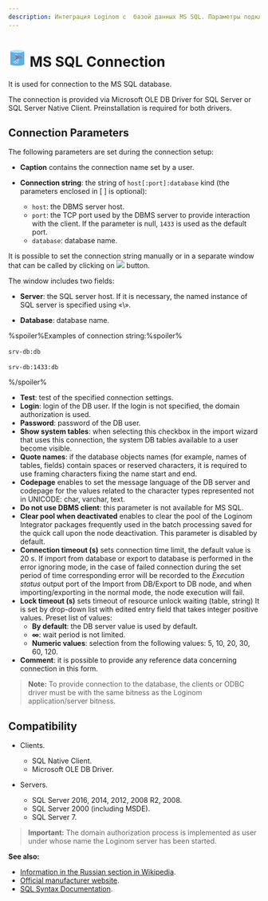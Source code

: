 ```yaml
---
description: Интеграция Loginom с  базой данных MS SQL. Параметры подключения. Совместимость.
---
```

# ![ ](./../../../images/icons/common/data-sources/db-mssql_default.svg) MS SQL Connection

It is used for connection to the MS SQL database.

The connection is provided via Microsoft OLE DB Driver for SQL Server or SQL Server Native Client. Preinstallation is required for both drivers.

## Connection Parameters

The following parameters are set during the connection setup:

* **Caption** contains the connection name set by a user.
* **Connection string**: the string of `host[:port]:database` kind (the parameters enclosed in [ ] is optional):

   * `host`: the DBMS server host.
   * `port`: the TCP port used by the DBMS server to provide interaction with the client. If the parameter is null, `1433` is used as the default port.
   * `database`: database name.

It is possible to set the connection string manually or in a separate window that can be called by clicking on ![ ](./../../../images/extjs-theme/form/open-trigger/open-trigger_default.svg) button.

The window includes two fields:

* **Server**: the SQL server host. If it is necessary, the named instance of SQL server is specified using «\».

* **Database**: database name.

%spoiler%Examples of connection string:%spoiler%

`srv-db:db`

`srv-db:1433:db`

%/spoiler%

* **Test**: test of the specified connection settings.
* **Login**: login of the DB user. If the login is not specified, the domain authorization is used.
* **Password**: password of the DB user.
* **Show system tables**: when selecting this checkbox in the import wizard that uses this connection, the system DB tables available to a user become visible.
* **Quote names**: if the database objects names (for example, names of tables, fields) contain spaces or reserved characters, it is required to use framing characters fixing the name start and end.
* **Codepage** enables to set the message language of the DB server and codepage for the values related to the character types represented not in UNICODE: char, varchar, text.
* **Do not use DBMS client**: this parameter is not available for MS SQL.
* **Clear pool when deactivated** enables to clear the pool of the Loginom Integrator packages frequently used in the batch processing saved for the quick call upon the node deactivation. This parameter is disabled by default.
* **Connection timeout (s)** sets connection time limit, the default value is 20 s. If import from database or export to database is performed in the error ignoring mode, in the case of failed connection during the set period of time corresponding error will be recorded to the *Execution status* output port of the Import from DB/Export to DB node, and when importing/exporting in the normal mode, the node execution will fail.
* **Lock timeout (s)** sets timeout of resource unlock waiting (table, string) It is set by drop-down list with edited entry field that takes integer positive values. Preset list of values:
   * **By default**: the DB server value is used by default.
   * **∞**: wait period is not limited.
   * **Numeric values**: selection from the following values: 5, 10, 20, 30, 60, 120.
* **Comment**: it is possible to provide any reference data concerning connection in this form.

> **Note:** To provide connection to the database, the clients or ODBC driver must be with the same bitness as the Loginom application/server bitness.

## Compatibility

* Clients.
   * SQL Native Client.
   * Microsoft OLE DB Driver.

* Servers.
   * SQL Server 2016, 2014, 2012, 2008 R2, 2008.
   * SQL Server 2000 (including MSDE).
   * SQL Server 7.

> **Important:** The domain authorization process is implemented as user under whose name the Loginom server has been started.

**See also:**

* [Information in the Russian section in Wikipedia](https://ru.wikipedia.org/wiki/Microsoft_SQL_Server).
* [Official manufacturer website](https://www.microsoft.com/ru-ru/sql-server).
* [SQL Syntax Documentation](https://docs.microsoft.com/ru-ru/sql/t-sql/queries/queries).
